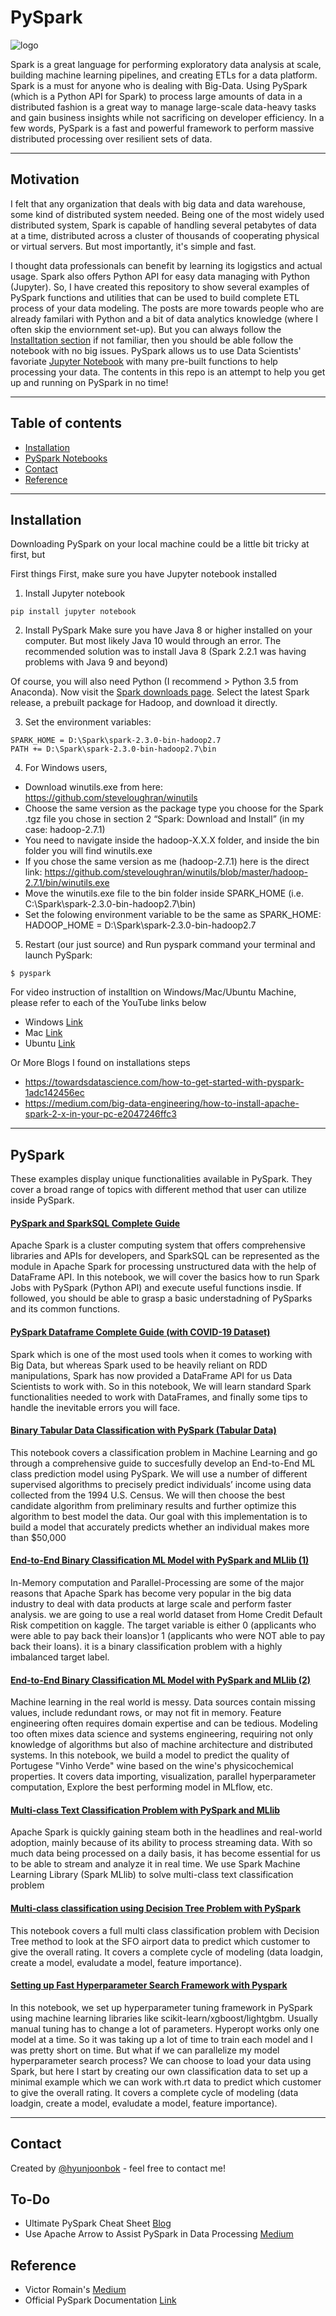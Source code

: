# PySpark

![logo](./img/spark.png)

Spark is a great language for performing exploratory data analysis at scale, building machine learning pipelines, and creating ETLs for a data platform. Spark is a must for anyone who is dealing with Big-Data. Using PySpark (which is a Python API for Spark) to process large amounts of data in a distributed fashion is a great way to manage large-scale data-heavy tasks and gain business insights while not sacrificing on developer efficiency. In a few words, PySpark is a fast and powerful framework to perform massive distributed processing over resilient sets of data.

<hr>

## Motivation

I felt that any organization that deals with big data and data warehouse, some kind of distributed system needed. Being one of the most widely used distributed system, Spark is capable of handling several petabytes of data at a time, distributed across a cluster of thousands of cooperating physical or virtual servers. But most importantly, it's simple and fast. 

I thought data professionals can benefit by learning its logigstics and actual usage. Spark also offers Python API for easy data managing with Python (Jupyter). So, I have created this repository to show several examples of PySpark functions and utilities that can be used to build complete ETL process of your data modeling. The posts are more towards people who are already familari with Python and a bit of data analytics knowledge (where I often skip the enviornment set-up). But you can always follow the [Installtation section](Installation) if not familiar, then you should be able follow the notebook with no big issues. PySpark allows us to use Data Scientists' favoriate [Jupyter Notebook](https://jupyter.org/) with many pre-built functions to help processing your data. The contents in this repo is an attempt to help you get up and running on PySpark in no time!

<hr>

## Table of contents
* [Installation](#Installation)
* [PySpark Notebooks](#PySpark)
* [Contact](#Contact)
* [Reference](#Reference)

<hr>

## Installation

Downloading PySpark on your local machine could be a little bit tricky at first, but 

First things First, make sure you have Jupyter notebook installed

1. Install Jupyter notebook

```
pip install jupyter notebook
```

2. Install PySpark
Make sure you have Java 8 or higher installed on your computer. 
But most likely Java 10 would through an error. The recommended solution was to install Java 8 (Spark 2.2.1 was having problems with Java 9 and beyond)

Of course, you will also need Python (I recommend > Python 3.5 from Anaconda).
Now visit the [Spark downloads page](http://spark.apache.org/downloads.html). Select the latest Spark release, a prebuilt package for Hadoop, and download it directly.


3. Set the environment variables:

```
SPARK_HOME = D:\Spark\spark-2.3.0-bin-hadoop2.7
PATH += D:\Spark\spark-2.3.0-bin-hadoop2.7\bin
```

4. For Windows users,
- Download winutils.exe from here: https://github.com/steveloughran/winutils
- Choose the same version as the package type you choose for the Spark .tgz file you chose in section 2 “Spark: Download and Install” (in my case: hadoop-2.7.1)
- You need to navigate inside the hadoop-X.X.X folder, and inside the bin folder you will find winutils.exe
- If you chose the same version as me (hadoop-2.7.1) here is the direct link: https://github.com/steveloughran/winutils/blob/master/hadoop-2.7.1/bin/winutils.exe
- Move the winutils.exe file to the bin folder inside SPARK_HOME (i.e. C:\Spark\spark-2.3.0-bin-hadoop2.7\bin)
- Set the folowing environment variable to be the same as SPARK_HOME:
HADOOP_HOME = D:\Spark\spark-2.3.0-bin-hadoop2.7


5. Restart (our just source) and Run pyspark command your terminal and launch PySpark:
```
$ pyspark
```

For video instruction of installtion on Windows/Mac/Ubuntu Machine, please refer to each of the YouTube links below
- Windows [Link](https://medium.com/@GalarnykMichael/install-spark-on-windows-pyspark-4498a5d8d66c)
- Mac [Link](https://medium.com/@GalarnykMichael/install-spark-on-mac-pyspark-453f395f240b)
- Ubuntu [Link](https://medium.com/@GalarnykMichael/install-spark-on-ubuntu-pyspark-231c45677de0)

Or More Blogs I found on installations steps
- https://towardsdatascience.com/how-to-get-started-with-pyspark-1adc142456ec
- https://medium.com/big-data-engineering/how-to-install-apache-spark-2-x-in-your-pc-e2047246ffc3


<hr>

## PySpark

These examples display unique functionalities available in PySpark. They cover a broad range of topics with different method that user can utilize inside PySpark.


   #### [PySpark and SparkSQL Complete Guide](https://github.com/hyunjoonbok/PySpark/blob/master/PySpark%20and%20SparkSQL%20Complete%20Guide.ipynb) 
   <p>
    Apache Spark is a cluster computing system that offers comprehensive libraries and APIs for developers, and SparkSQL can be represented as the module in Apache Spark for processing unstructured data with the help of DataFrame API. In this notebook, we will cover the basics how to run Spark Jobs with PySpark (Python API) and execute useful functions insdie. If followed, you should be able to grasp a basic understadning of PySparks and its common functions. 
	</p>
  
   #### [PySpark Dataframe Complete Guide (with COVID-19 Dataset)](https://github.com/hyunjoonbok/PySpark/blob/master/PySpark%20Dataframe%20Complete%20Guide%20(with%20COVID-19%20Dataset).ipynb) 
   <p>
    Spark which is one of the most used tools when it comes to working with Big Data, but whereas Spark used to be heavily reliant on RDD manipulations, Spark has now provided a DataFrame API for us Data Scientists to work with. So in this notebook, We will learn standard Spark functionalities needed to work with DataFrames, and finally some tips to handle the inevitable errors you will face.
	</p>

   #### [Binary Tabular Data Classification with PySpark (Tabular Data)](https://github.com/hyunjoonbok/PySpark/blob/master/Binary%20Tabular%20Data%20Classification%20with%20PySpark.ipynb) 
   <p>
    This notebook covers a classification problem in Machine Learning and go through a comprehensive guide to succesfully develop an End-to-End ML class prediction model using PySpark. We will use a number of different supervised algorithms to precisely predict individuals’ income using data collected from the 1994 U.S. Census. We will then choose the best candidate algorithm from preliminary results and further optimize this algorithm to best model the data. Our goal with this implementation is to build a model that accurately predicts whether an individual makes more than $50,000
	</p>
  
   #### [End-to-End Binary Classification ML Model with PySpark and MLlib (1)](https://github.com/hyunjoonbok/PySpark/blob/master/End-to-End%20Machine%20Learning%20Model%20using%20PySpark%20and%20MLlib.ipynb) 
   <p>
    In-Memory computation and Parallel-Processing are some of the major reasons that Apache Spark has become very popular in the big data industry to deal with data products at large scale and perform faster analysis. we are going to use a real world dataset from Home Credit Default Risk competition on kaggle. The target variable is either 0 (applicants who were able to pay back their loans)or 1 (applicants who were NOT able to pay back their loans). it is a binary classification problem with a highly imbalanced target label.
	</p>

   #### [End-to-End Binary Classification ML Model with PySpark and MLlib (2)](https://github.com/hyunjoonbok/PySpark/blob/master/End-to-End%20Machine%20Learning%20Model%20using%20PySpark%20and%20MLlib%20(2).ipynb) 
   <p>
    Machine learning in the real world is messy. Data sources contain missing values, include redundant rows, or may not fit in memory. Feature engineering often requires domain expertise and can be tedious. Modeling too often mixes data science and systems engineering, requiring not only knowledge of algorithms but also of machine architecture and distributed systems. In this notebook, we build a model to predict the quality of Portugese "Vinho Verde" wine based on the wine's physicochemical properties. It covers data importing, visualization, parallel hyperparameter computation, Explore the best performing model in MLflow, etc.
	</p>
		
  
   #### [Multi-class Text Classification Problem with PySpark and MLlib](https://github.com/hyunjoonbok/PySpark/blob/master/Multi-class%20Text%20Classification%20Problem%20with%20PySpark%20and%20MLlib.ipynb) 
   <p>
    Apache Spark is quickly gaining steam both in the headlines and real-world adoption, mainly because of its ability to process streaming data. With so much data being processed on a daily basis, it has become essential for us to be able to stream and analyze it in real time. We use Spark Machine Learning Library (Spark MLlib) to solve multi-class text classification problem
	</p>  
	
   #### [Multi-class classification using Decision Tree Problem with PySpark](https://github.com/hyunjoonbok/PySpark/blob/master/Multi-class%20classification%20using%20Decision%20Tree%20Problem%20with%20PySpark%20.ipynb) 
   <p>
    This notebook covers a full multi class classification problem with Decision Tree method to look at the SFO airport data to predict which customer to give the overall rating. It covers a complete cycle of modeling (data loadgin, create a model, evaludate a model, feature importance). 
	</p>  
	
   #### [Setting up Fast Hyperparameter Search Framework with Pyspark](https://github.com/hyunjoonbok/PySpark/blob/master/Setting%20up%20Fast%20Hyperparameter%20Search%20Framework%20with%20Pyspark.ipynb) 
   <p>
    In this notebook, we set up hyperparameter tuning framework in PySpark using machine learning libraries like scikit-learn/xgboost/lightgbm. Usually manual tuning has to change a lot of parameters. Hyperopt works only one model at a time. So it was taking up a lot of time to train each model and I was pretty short on time. But what if we can parallelize my model hyperparameter search process? We can choose to load your data using Spark, but here I start by creating our own classification data to set up a minimal example which we can work with.rt data to predict which customer to give the overall rating. It covers a complete cycle of modeling (data loadgin, create a model, evaludate a model, feature importance). 
	</p> 	

<hr>

## Contact
Created by [@hyunjoonbok](https://www.linkedin.com/in/hyunjoonbok/) - feel free to contact me!


## To-Do 
- Ultimate PySpark Cheat Sheet [Blog](https://towardsdatascience.com/ultimate-pyspark-cheat-sheet-7d3938d13421)
- Use Apache Arrow to Assist PySpark in Data Processing [Medium](https://medium.com/datadriveninvestor/use-apache-arrow-to-assist-pyspark-in-data-processing-6c1cce134306)


## Reference 
- Victor Romain's [Medium](https://towardsdatascience.com/@rromanss23?source=post_page-----485fb3c94e5e----------------------)
- Official PySpark Documentation [Link](https://spark.apache.org/docs/latest/api/python/index.html)
